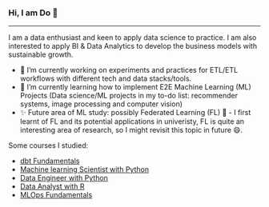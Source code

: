 ### Hi, I am Do 👋
---
I am a data enthusiast and keen to apply data science to practice. I am also interested to apply BI & Data Analytics to develop the business models with sustainable growth.

- 🔭 I’m currently working on experiments and practices for ETL/ETL workflows with different tech and data stacks/tools.
- 🌱 I’m currently learning how to implement E2E Machine Learning (ML) Projects (Data science/ML projects in my to-do list: recommender systems, image processing and computer vision)
- ✨ Future area of ML study: possibly Federated Learning (FL) 🤔 - I first learnt of FL and its potential applications in univeristy, FL is quite an interesting area of research, so I might revisit this topic in future 😄.  


Some courses I studied:
- [dbt Fundamentals](https://credentials.getdbt.com/fafb0f9b-cb65-4167-ac8c-3b247fe7b449#gs.4zd87g)
- [Machine learning Scientist with Python](https://www.datacamp.com/statement-of-accomplishment/track/c0ade4870e386f0c1c561588ad787cf0d373cfd2)
- [Data Engineer with Python](https://www.datacamp.com/statement-of-accomplishment/track/8f891e83c4fd354ad85ab4f05d7cbc38b60c320c)
- [Data Analyst with R](https://www.datacamp.com/statement-of-accomplishment/track/16a94d90759243958f81cb75835c31cdf04f2747)
- [MLOps Fundamentals](https://www.datacamp.com/statement-of-accomplishment/track/86edc0e032cf61523e2e1455036cffd1854f9229)
